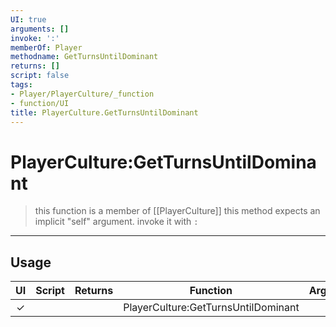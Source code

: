```yaml
---
UI: true
arguments: []
invoke: ':'
memberOf: Player
methodname: GetTurnsUntilDominant
returns: []
script: false
tags:
- Player/PlayerCulture/_function
- function/UI
title: PlayerCulture.GetTurnsUntilDominant
---
```

# PlayerCulture:GetTurnsUntilDominant
> this function is a member of [[PlayerCulture]]
> this method expects an implicit "self" argument. invoke it with `:`
-----
## Usage
|  UI | Script | Returns | Function | Arguments |
|:---:|:------:|-------:|:--------:|:---------|
|✓| ||PlayerCulture:GetTurnsUntilDominant||
